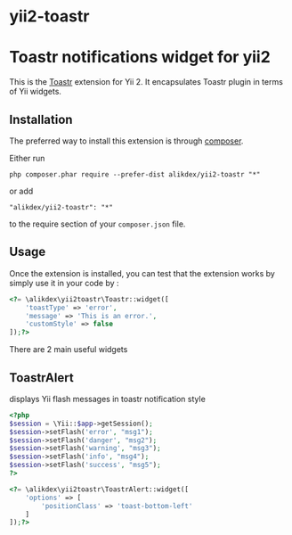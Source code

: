 # yii2-toastr
Toastr notifications widget for yii2
========================
This is the [Toastr](https://github.com/CodeSeven/toastr) extension for Yii 2. It encapsulates Toastr plugin in terms of Yii widgets.

Installation
------------

The preferred way to install this extension is through [composer](http://getcomposer.org/download/).

Either run

```
php composer.phar require --prefer-dist alikdex/yii2-toastr "*"
```

or add

```
"alikdex/yii2-toastr": "*"
```

to the require section of your `composer.json` file.


Usage
-----

Once the extension is installed, you can test that the extension works by simply use it in your code by  :

```php
<?= \alikdex\yii2toastr\Toastr::widget([
    'toastType' => 'error',
    'message' => 'This is an error.',
    'customStyle' => false
]);?>
```

There are 2 main useful widgets

ToastrAlert
-----------

displays Yii flash messages in toastr notification style

```php
<?php
$session = \Yii::$app->getSession();
$session->setFlash('error', "msg1");
$session->setFlash('danger', "msg2");
$session->setFlash('warning', "msg3");
$session->setFlash('info', "msg4");
$session->setFlash('success', "msg5");
?>
```
```php
<?= \alikdex\yii2toastr\ToastrAlert::widget([
    'options' => [
        'positionClass' => 'toast-bottom-left'
    ]
]);?>
```

